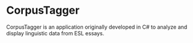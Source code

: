 # CorpusTagger

CorpusTagger is an application originally developed in C# to analyze and display linguistic data from ESL essays.
